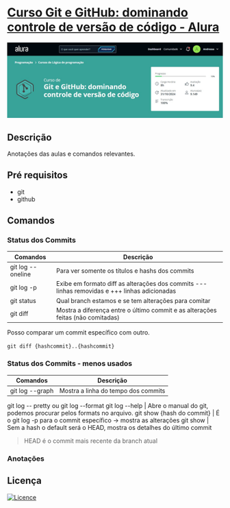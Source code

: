 <!-- 
# Título  

## Descrição
O que faz o app
Com o que ele foi construído 
Por que foi contruído

## Pré requisitos
  instalaçao node, git...

## Instrução de instalação
```bash
  npm install
```

## Instrução de uso
  Como utilizar o projeto em passos ou em bash. Podemos usar prints ou gifs

## Licença

### Permissão para uso comercial
### se inspirar
### Educacional
### Não comercial

## Contribuição

## Gitflow 
Quais padrões os dev podem seguir para contribuir

## badges

[![Licence](https://img.shields.io/github/license/Ileriayo/markdown-badges?style=for-the-badge)](./LICENSE) <br>
https://github.com/Ileriayo/markdown-badges/blob/master/README.md

## Contruibuidores  ou Owner (donos do projeto)
  reconhecimentos

Podemos usar templates de README
https://github.com/Fernanda-Kipper/Readme-Templates?tab=readme-ov-file 
-->

# [Curso Git e GitHub: dominando controle de versão de código - Alura](https://cursos.alura.com.br/course/git-github-dominando-controle-versao-codigo)

![Imagem do curso](/img/img.jpg)


## Descrição
Anotações das aulas e comandos relevantes.

## Pré requisitos
  * git
  * github

## Comandos 

### Status dos Commits

Comandos               | Descrição
---------              | ------
git log --oneline      | Para ver somente os títulos e hashs dos commits
git log -p             | Exibe em formato diff as alterações dos commits --- linhas removidas e +++ linhas adicionadas
git status | Qual branch estamos e se tem alterações para comitar
git diff | Mostra a diferença entre o último commit e as alterações feitas (não comitadas)

Posso comparar um commit específico com outro.

`git diff {hashcommit}..{hashcommit}`


### Status dos Commits - menos usados
Comandos               | Descrição
---------              | ------
git log --graph        | Mostra a linha do tempo dos commits
git log -- pretty ou git log --format 
git log --help         | Abre o manual do git, podemos procurar pelos formats no arquivo.
git show {hash do commit} | É o git log -p para o commit específico -> mostra as alterações
git show | Sem a hash o default será o HEAD, mostra os detalhes do último commit

> HEAD é o commit mais recente da branch atual

### Anotações


## Licença
[![Licence](https://img.shields.io/github/license/Ileriayo/markdown-badges?style=for-the-badge)](./LICENSE) 
